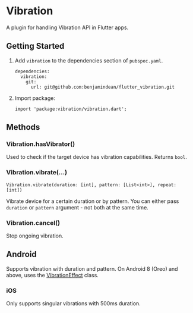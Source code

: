 # Vibration

A plugin for handling Vibration API in Flutter apps.

## Getting Started

1. Add `vibration` to the dependencies section of `pubspec.yaml`.

    ```
    dependencies:
      vibration:
        git:
          url: git@github.com:benjamindean/flutter_vibration.git
    ```

2. Import package:

    ```
    import 'package:vibration/vibration.dart';
    ```

## Methods

### Vibration.hasVibrator()

Used to check if the target device has vibration capabilities. Returns `bool`.

### Vibration.vibrate(...)

```
Vibration.vibrate(duration: [int], pattern: [List<int>], repeat: [int])
```

Vibrate device for a certain duration or by pattern. You can either pass `duration` or `pattern` argument - not both at the same time.

### Vibration.cancel()

Stop ongoing vibration.

## Android

Supports vibration with duration and pattern. On Android 8 (Oreo) and above, uses the [VibrationEffect](https://developer.android.com/reference/android/os/VibrationEffect) class.

### iOS

Only supports singular vibrations with 500ms duration.
